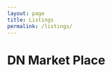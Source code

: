 ```yaml
---
layout: page
title: Listings
permalink: /listings/
---
```


<html>
<body>
<h1>DN Market Place</h1>
<ul id="listings">
</ul>
<script>
  const ul = document.getElementById('listings');
  const list = document.createDocumentFragment();
  const url = 'https://womeninstem.tk/api/listings/';
  fetch(url)
    .then((response) => {
      return response.json();
    })
    .then((json) => {
      json.map(function(listing) {
        let li = document.createElement('li');
        let name = document.createElement('h2');
		let price = document.createElement('h2');
		let seller = document.createElement('h2');
		let image = document.createElement('h2');
        name.innerHTML = ${listing.name};
		price.innerHTML = ${listing.price};
		seller.innerHTML = ${listing.seller};
		image.innerHTML = ${listing.image};
        li.appendChild(name);
		li.appendChild(price);
		li.appendChild(seller);
		li.appendChild(image);
        list.appendChild(li);
		ul.appendChild(list);
      });
    })
    .catch(function(error) {
      console.log(error);
    });
</script>
</body>
</html>